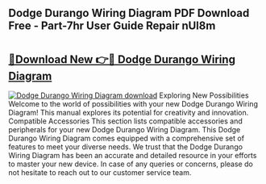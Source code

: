 ## Dodge Durango Wiring Diagram PDF Download Free - Part-7hr User Guide Repair nUl8m

# <h2><a href="http://dfkek1.blite.top/?on=Dodge+Durango+Wiring+Diagram">🔗Download New 👉🔴 Dodge Durango Wiring Diagram</a></h2>

[![Dodge Durango Wiring Diagram download](https://i.imgur.com/lujVjoI.png)](http://dfkek1.blite.top/?on=Dodge+Durango+Wiring+Diagram)
Exploring New Possibilities Welcome to the world of possibilities with your new Dodge Durango Wiring Diagram! This manual explores its potential for creativity and innovation. Compatible Accessories This section lists compatible accessories and peripherals for your new Dodge Durango Wiring Diagram. This Dodge Durango Wiring Diagram comes equipped with a comprehensive set of features to meet your diverse needs. We trust that the Dodge Durango Wiring Diagram has been an accurate and detailed resource in your efforts to master your new device. In case of any queries or concerns, please do not hesitate to reach out to our customer service team.
